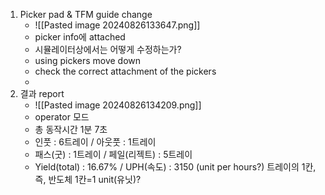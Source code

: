 1. Picker pad & TFM guide change
	- ![[Pasted image 20240826133647.png]]
	- picker info에 attached
	- 시뮬레이터상에서는 어떻게 수정하는가?
	- using pickers move down
	- check the correct attachment of the pickers
	- 
2. 결과 report
	- ![[Pasted image 20240826134209.png]]
	- operator 모드
	- 총 동작시간 1분 7초
	- 인풋 : 6트레이 / 아웃풋 : 1트레이
	- 패스(굿) : 1트레이 / 페일(리젝트) : 5트레이
	- Yield(total) : 16.67% / UPH(속도) : 3150 (unit per hours?) 트레이의 1칸, 즉, 반도체 1칸=1  unit(유닛)?